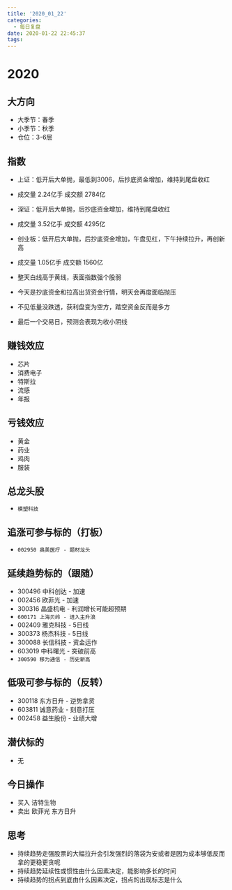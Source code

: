 ```yaml
---
title: '2020_01_22'
categories:
  - 每日复盘
date: 2020-01-22 22:45:37
tags:
---
```

# 2020

## 大方向
* 大季节：春季
* 小季节：秋季
* 仓位：3-6层

## 指数
* 上证：低开后大单抛，最低到3006，后抄底资金增加，维持到尾盘收红
* 成交量 2.24亿手 成交额 2784亿

* 深证：低开后大单抛，后抄底资金增加，维持到尾盘收红
* 成交量 3.52亿手 成交额 4295亿

* 创业板：低开后大单抛，后抄底资金增加，午盘见红，下午持续拉升，再创新高
* 成交量 1.05亿手 成交额 1560亿

* 整天白线高于黄线，表面指数强个股弱
* 今天是抄底资金和拉高出货资金行情，明天会再度面临抛压
* 不见低量没跌透，获利盘变为空方，踏空资金反而是多方
* 最后一个交易日，预测会表现为收小阴线

## 赚钱效应
* 芯片
* 消费电子
* 特斯拉
* 流感
* 年报

## 亏钱效应
* 黄金
* 药业
* 鸡肉
* 服装

## 总龙头股
* `模塑科技`

## 追涨可参与标的（打板）
* `002950 奥美医疗 - 题材龙头`

## 延续趋势标的（跟随）
* 300496 中科创达 - 加速
* 002456 欧菲光 - 加速
* 300316 晶盛机电 - 利润增长可能超预期
* `600171 上海贝岭 - 进入主升浪`
* 002409 雅克科技 - 5日线
* 300373 杨杰科技 - 5日线
* 300088 长信科技 - 资金运作
* 603019 中科曙光 - 突破前高
* `300590 移为通信 - 历史新高`

## 低吸可参与标的（反转）
* 300118 东方日升 - 逆势拿货
* 603811 诚意药业 - 刻意打压
* 002458 益生股份 - 业绩大增

## 潜伏标的
* 无

## 今日操作
* 买入 洁特生物
* 卖出 欧菲光 东方日升

## 思考
* 持续趋势走强股票的大幅拉升会引发强烈的落袋为安或者是因为成本够低反而拿的更稳更贪呢
* 持续趋势延续性或惯性由什么因素决定，能影响多长的时间
* 持续趋势的拐点到底由什么因素决定，拐点的出现标志是什么